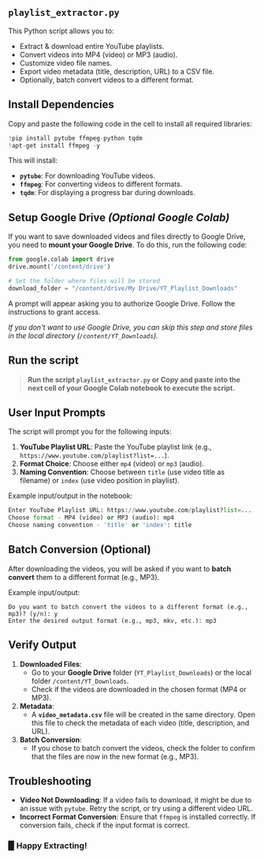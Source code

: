 ## `playlist_extractor.py`

This Python script allows you to:
- Extract & download entire YouTube playlists.
- Convert videos into MP4 (video) or MP3 (audio).
- Customize video file names.
- Export video metadata (title, description, URL) to a CSV file.
- Optionally, batch convert videos to a different format.

## Install Dependencies
Copy and paste the following code in the cell to install all required libraries:

```python
!pip install pytube ffmpeg-python tqdm
!apt-get install ffmpeg -y
```

This will install:
- **`pytube`**: For downloading YouTube videos.
- **`ffmpeg`**: For converting videos to different formats.
- **`tqdm`**: For displaying a progress bar during downloads.

## Setup Google Drive _(Optional Google Colab)_
If you want to save downloaded videos and files directly to Google Drive, you need to **mount your Google Drive**. To do this, run the following code:

```python
from google.colab import drive
drive.mount('/content/drive')

# Set the folder where files will be stored
download_folder = "/content/drive/My Drive/YT_Playlist_Downloads"
```

A prompt will appear asking you to authorize Google Drive. Follow the instructions to grant access.

_If you don't want to use Google Drive, you can skip this step and store files in the local directory (`/content/YT_Downloads`)._

## Run the script 
> **Run the script `playlist_extractor.py` or Copy and paste into the next cell of your Google Colab notebook to execute the script.**

## User Input Prompts
The script will prompt you for the following inputs:
1. **YouTube Playlist URL**: Paste the YouTube playlist link (e.g., `https://www.youtube.com/playlist?list=...`).
2. **Format Choice**: Choose either `mp4` (video) or `mp3` (audio).
3. **Naming Convention**: Choose between `title` (use video title as filename) or `index` (use video position in playlist).

Example input/output in the notebook:
```python
Enter YouTube Playlist URL: https://www.youtube.com/playlist?list=...
Choose format - MP4 (video) or MP3 (audio): mp4
Choose naming convention - 'title' or 'index': title
```

## Batch Conversion (Optional)
After downloading the videos, you will be asked if you want to **batch convert** them to a different format (e.g., MP3).

Example input/output:
```
Do you want to batch convert the videos to a different format (e.g., mp3)? (y/n): y
Enter the desired output format (e.g., mp3, mkv, etc.): mp3
```

## Verify Output
1. **Downloaded Files**:
    - Go to your **Google Drive** folder (`YT_Playlist_Downloads`) or the local folder `/content/YT_Downloads`.
    - Check if the videos are downloaded in the chosen format (MP4 or MP3).
2. **Metadata**:
    - A **`video_metadata.csv`** file will be created in the same directory. Open this file to check the metadata of each video (title, description, and URL).
3. **Batch Conversion**:
    - If you chose to batch convert the videos, check the folder to confirm that the files are now in the new format (e.g., MP3).

## Troubleshooting
- **Video Not Downloading**: If a video fails to download, it might be due to an issue with `pytube`. Retry the script, or try using a different video URL.
- **Incorrect Format Conversion**: Ensure that `ffmpeg` is installed correctly. If conversion fails, check if the input format is correct.

### ▉ Happy Extracting!
